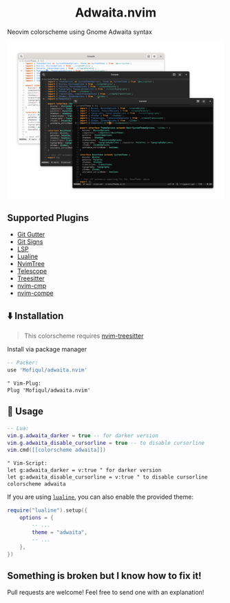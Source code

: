 <h1 align="center">Adwaita.nvim</h1>

Neovim colorscheme using Gnome Adwaita syntax

![Adwaita Nvim](./adwaita-nvim.png)

## Supported Plugins

- [Git Gutter](https://github.com/airblade/vim-gitgutter)
- [Git Signs](https://github.com/lewis6991/gitsigns.nvim)
- [LSP](https://github.com/neovim/nvim-lspconfig)
- [Lualine](https://github.com/hoob3rt/lualine.nvim)
- [NvimTree](https://github.com/kyazdani42/nvim-tree.lua)
- [Telescope](https://github.com/nvim-telescope/telescope.nvim)
- [Treesitter](https://github.com/nvim-treesitter/nvim-treesitter)
- [nvim-cmp](https://github.com/hrsh7th/nvim-cmp)
- [nvim-compe](https://github.com/hrsh7th/nvim-compe)

## ⬇️ Installation

> This colorscheme requires [nvim-treesitter](https://github.com/nvim-treesitter/nvim-treesitter)

Install via package manager

```lua
-- Packer:
use 'Mofiqul/adwaita.nvim'
```

```vim
" Vim-Plug:
Plug 'Mofiqul/adwaita.nvim'
```

## 🚀 Usage

```lua
-- Lua:
vim.g.adwaita_darker = true -- for darker version
vim.g.adwaita_disable_cursorline = true -- to disable cursorline
vim.cmd([[colorscheme adwaita]])
```

```vim
" Vim-Script:
let g:adwaita_darker = v:true " for darker version
let g:adwaita_disable_cursorline = v:true " to disable cursorline
colorscheme adwaita
```

If you are using [`lualine`](https://github.com/hoob3rt/lualine.nvim), you can also enable the provided theme:

```lua
require("lualine").setup({
    options = {
        -- ...
        theme = "adwaita",
        -- ...
    },
})
```

## Something is broken but I know how to fix it!

Pull requests are welcome! Feel free to send one with an explanation!

